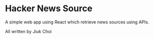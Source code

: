 # Hacker News Source

A simple web app using React which retrieve news sources using APIs.

All written by Jiuk Choi
